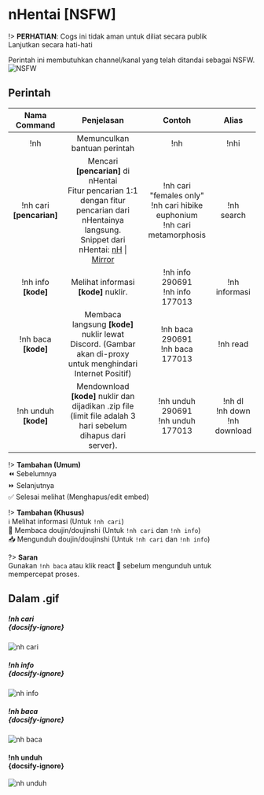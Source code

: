 # nHentai [NSFW]

!> **PERHATIAN**: Cogs ini tidak aman untuk diliat secara publik<br>
Lanjutkan secara hati-hati

Perintah ini membutuhkan channel/kanal yang telah ditandai sebagai NSFW.<br>
![NSFW](https://p.ihateani.me/RWmGZQRg.png)

## Perintah

| Nama Command | Penjelasan |  Contoh  | Alias |
|:------------:|:----------:|:--------:|:-----:|
| !nh | Memunculkan bantuan perintah | !nh | !nhi |
| !nh cari **[pencarian]** | Mencari **[pencarian]** di nHentai<br>Fitur pencarian 1:1 dengan  fitur pencarian dari nHentainya langsung.<br>Snippet dari nHentai: [nH](https://nhentai.net/info/) \| [Mirror](https://p.ihateani.me/KME6L.html) | !nh cari "females only"<br>!nh cari hibike euphonium<br>!nh cari metamorphosis | !nh search |
| !nh info **[kode]** | Melihat informasi **[kode]** nuklir. | !nh info 290691<br>!nh info 177013 | !nh informasi |
| !nh baca **[kode]** | Membaca langsung **[kode]** nuklir lewat Discord. (Gambar akan di-proxy untuk menghindari Internet Positif) | !nh baca 290691<br>!nh baca 177013 | !nh read |
| !nh unduh **[kode]** | Mendownload **[kode]** nuklir dan dijadikan .zip file (limit file adalah 3 hari sebelum dihapus dari server). | !nh unduh 290691<br>!nh unduh 177013 | !nh dl<br>!nh down<br>!nh download |

!> **Tambahan (Umum)**<br>
:rewind: Sebelumnya<br>
:fast_forward: Selanjutnya<br>
:white_check_mark: Selesai melihat (Menghapus/edit embed)<br>

!> **Tambahan (Khusus)**<br>
:information_source: Melihat informasi (Untuk `!nh cari`)<br>
:book: Membaca doujin/doujinshi (Untuk `!nh cari` dan `!nh info`)<br>
:inbox_tray: Mengunduh doujin/doujinshi (Untuk `!nh cari` dan `!nh info`)<br>

?> **Saran**<br>
Gunakan `!nh baca` atau klik react :book: sebelum mengunduh untuk mempercepat proses.

## Dalam .gif

##### !nh cari<br> {docsify-ignore}
![nh cari](https://p.ihateani.me/7rywc805.gif)

##### !nh info<br> {docsify-ignore}
![nh info](http://p.ihateani.me/KsEuzJOM.gif)

##### !nh baca<br> {docsify-ignore}
![nh baca](http://p.ihateani.me/kLWTmHVO.gif)

#### !nh unduh<br> {docsify-ignore}
![nh unduh](https://p.ihateani.me/lHZSq0tK.gif)
